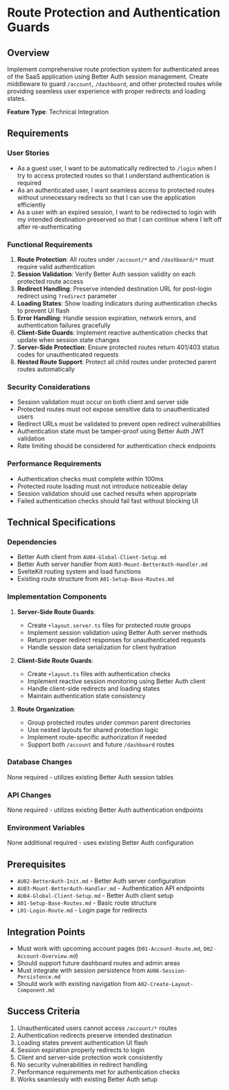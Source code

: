 # Route Protection and Authentication Guards

## Overview
Implement comprehensive route protection system for authenticated areas of the SaaS application using Better Auth session management. Create middleware to guard `/account`, `/dashboard`, and other protected routes while providing seamless user experience with proper redirects and loading states.

**Feature Type**: Technical Integration

## Requirements

### User Stories
- As a guest user, I want to be automatically redirected to `/login` when I try to access protected routes so that I understand authentication is required
- As an authenticated user, I want seamless access to protected routes without unnecessary redirects so that I can use the application efficiently
- As a user with an expired session, I want to be redirected to login with my intended destination preserved so that I can continue where I left off after re-authenticating

### Functional Requirements
1. **Route Protection**: All routes under `/account/*` and `/dashboard/*` must require valid authentication
2. **Session Validation**: Verify Better Auth session validity on each protected route access
3. **Redirect Handling**: Preserve intended destination URL for post-login redirect using `?redirect` parameter
4. **Loading States**: Show loading indicators during authentication checks to prevent UI flash
5. **Error Handling**: Handle session expiration, network errors, and authentication failures gracefully
6. **Client-Side Guards**: Implement reactive authentication checks that update when session state changes
7. **Server-Side Protection**: Ensure protected routes return 401/403 status codes for unauthenticated requests
8. **Nested Route Support**: Protect all child routes under protected parent routes automatically

### Security Considerations
- Session validation must occur on both client and server side
- Protected routes must not expose sensitive data to unauthenticated users
- Redirect URLs must be validated to prevent open redirect vulnerabilities
- Authentication state must be tamper-proof using Better Auth JWT validation
- Rate limiting should be considered for authentication check endpoints

### Performance Requirements
- Authentication checks must complete within 100ms
- Protected route loading must not introduce noticeable delay
- Session validation should use cached results when appropriate
- Failed authentication checks should fail fast without blocking UI

## Technical Specifications

### Dependencies
- Better Auth client from `AU04-Global-Client-Setup.md`
- Better Auth server handler from `AU03-Mount-BetterAuth-Handler.md`
- SvelteKit routing system and load functions
- Existing route structure from `A01-Setup-Base-Routes.md`

### Implementation Components
1. **Server-Side Route Guards**:
   - Create `+layout.server.ts` files for protected route groups
   - Implement session validation using Better Auth server methods
   - Return proper redirect responses for unauthenticated requests
   - Handle session data serialization for client hydration

2. **Client-Side Route Guards**:
   - Create `+layout.ts` files with authentication checks
   - Implement reactive session monitoring using Better Auth client
   - Handle client-side redirects and loading states
   - Maintain authentication state consistency

3. **Route Organization**:
   - Group protected routes under common parent directories
   - Use nested layouts for shared protection logic
   - Implement route-specific authorization if needed
   - Support both `/account` and future `/dashboard` routes

### Database Changes
None required - utilizes existing Better Auth session tables

### API Changes
None required - utilizes existing Better Auth authentication endpoints

### Environment Variables
None additional required - uses existing Better Auth configuration

## Prerequisites
- `AU02-BetterAuth-Init.md` - Better Auth server configuration
- `AU03-Mount-BetterAuth-Handler.md` - Authentication API endpoints
- `AU04-Global-Client-Setup.md` - Better Auth client setup
- `A01-Setup-Base-Routes.md` - Basic route structure
- `L01-Login-Route.md` - Login page for redirects

## Integration Points
- Must work with upcoming account pages (`D01-Account-Route.md`, `D02-Account-Overview.md`)
- Should support future dashboard routes and admin areas
- Must integrate with session persistence from `AU06-Session-Persistence.md`
- Should work with existing navigation from `A02-Create-Layout-Component.md`

## Success Criteria
1. Unauthenticated users cannot access `/account/*` routes
2. Authentication redirects preserve intended destination
3. Loading states prevent authentication UI flash
4. Session expiration properly redirects to login
5. Client and server-side protection work consistently
6. No security vulnerabilities in redirect handling
7. Performance requirements met for authentication checks
8. Works seamlessly with existing Better Auth setup